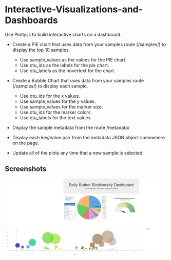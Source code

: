# Interactive-Visualizations-and-Dashboards

Use Plotly.js to build interactive charts on a dashboard. 
* Create a PIE chart that uses data from your samples route (/samples/<sample>) to display the top 10 samples.
  * Use sample_values as the values for the PIE chart.
  * Use otu_ids as the labels for the pie chart.
  * Use otu_labels as the hovertext for the chart.

* Create a Bubble Chart that uses data from your samples route (/samples/<sample>) to display each sample.
  * Use otu_ids for the x values.
  * Use sample_values for the y values.
  * Use sample_values for the marker size.
  * Use otu_ids for the marker colors.
  * Use otu_labels for the text values.
* Display the sample metadata from the route /metadata/<sample>
* Display each key/value pair from the metadata JSON object somewhere on the page.
* Update all of the plots any time that a new sample is selected.

## Screenshots

![Image description](https://github.com/melakue/Interactive-Visualizations-and-Dashboards/blob/master/screesnhot%201.JPG)






